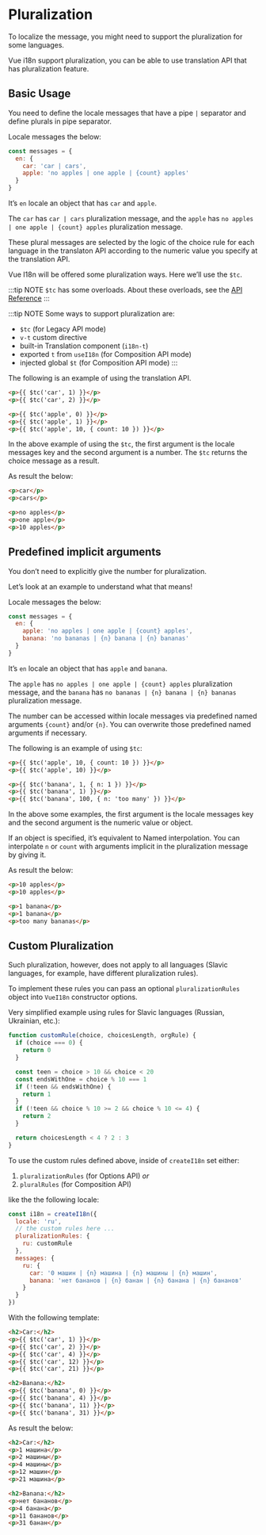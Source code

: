# Pluralization

To localize the message, you might need to support the pluralization for some languages.

Vue i18n support pluralization, you can be able to use translation API that has pluralization feature.

## Basic Usage

You need to define the locale messages that have a pipe `|` separator and define plurals in pipe separator.

Locale messages the below:

```js
const messages = {
  en: {
    car: 'car | cars',
    apple: 'no apples | one apple | {count} apples'
  }
}
```

It’s `en` locale an object that has `car` and `apple`.

The `car` has `car | cars` pluralization message, and the `apple` has `no apples | one apple | {count} apples` pluralization message.

These plural messages are selected by the logic of the choice rule for each language in the translaton API according to the numeric value you specify at the translation API.

Vue I18n will be offered some pluralization ways. Here we’ll use the `$tc`.

:::tip NOTE
`$tc` has some overloads. About these overloads, see the [API Reference](../../api/injection#tc-key)
:::

:::tip NOTE
Some ways to support pluralization are:

- `$tc` (for Legacy API mode)
- `v-t` custom directive
- built-in Translation component (`i18n-t`)
- exported `t` from `useI18n` (for Composition API mode)
- injected global `$t` (for Composition API mode)
:::

The following is an example of using the translation API.

```html
<p>{{ $tc('car', 1) }}</p>
<p>{{ $tc('car', 2) }}</p>

<p>{{ $tc('apple', 0) }}</p>
<p>{{ $tc('apple', 1) }}</p>
<p>{{ $tc('apple', 10, { count: 10 }) }}</p>
```

In the above example of using the `$tc`, the first argument is the locale messages key and the second argument is a number. The `$tc` returns the choice message as a result.

As result the below:

```html
<p>car</p>
<p>cars</p>

<p>no apples</p>
<p>one apple</p>
<p>10 apples</p>
```

## Predefined implicit arguments

You don’t need to explicitly give the number for pluralization.

Let’s look at an example to understand what that means!

Locale messages the below:

```js
const messages = {
  en: {
    apple: 'no apples | one apple | {count} apples',
    banana: 'no bananas | {n} banana | {n} bananas'
  }
}
```

It’s `en` locale an object that has `apple` and `banana`.

The `apple` has `no apples | one apple | {count} apples` pluralization message, and the `banana` has `no bananas | {n} banana | {n} bananas` pluralization message.

The number can be accessed within locale messages via predefined named arguments `{count}` and/or `{n}`. You can overwrite those predefined named arguments if necessary.

The following is an example of using `$tc`:

```html
<p>{{ $tc('apple', 10, { count: 10 }) }}</p>
<p>{{ $tc('apple', 10) }}</p>

<p>{{ $tc('banana', 1, { n: 1 }) }}</p>
<p>{{ $tc('banana', 1) }}</p>
<p>{{ $tc('banana', 100, { n: 'too many' }) }}</p>
```

In the above some examples, the first argument is the locale messages key and the second argument is the numeric value or object.

If an object is specified, it’s equivalent to Named interpolation. You can interpolate `n` or `count` with arguments implicit in the pluralization message by giving it.

As result the below:

```html
<p>10 apples</p>
<p>10 apples</p>

<p>1 banana</p>
<p>1 banana</p>
<p>too many bananas</p>
```

## Custom Pluralization

Such pluralization, however, does not apply to all languages (Slavic languages, for example, have different pluralization rules).

To implement these rules you can pass an optional `pluralizationRules` object into `VueI18n` constructor options.

Very simplified example using rules for Slavic languages (Russian, Ukrainian, etc.):

```js
function customRule(choice, choicesLength, orgRule) {
  if (choice === 0) {
    return 0
  }

  const teen = choice > 10 && choice < 20
  const endsWithOne = choice % 10 === 1
  if (!teen && endsWithOne) {
    return 1
  }
  if (!teen && choice % 10 >= 2 && choice % 10 <= 4) {
    return 2
  }

  return choicesLength < 4 ? 2 : 3
}
```

To use the custom rules defined above, inside of `createI18n` set either:

1. `pluralizationRules` (for Options API)
*or*
2. `pluralRules` (for Composition API)

like the the following locale:

```js
const i18n = createI18n({
  locale: 'ru',
  // the custom rules here ...
  pluralizationRules: {
    ru: customRule
  },
  messages: {
    ru: {
      car: '0 машин | {n} машина | {n} машины | {n} машин',
      banana: 'нет бананов | {n} банан | {n} банана | {n} бананов'
    }
  }
})
```

With the following template:

```html
<h2>Car:</h2>
<p>{{ $tc('car', 1) }}</p>
<p>{{ $tc('car', 2) }}</p>
<p>{{ $tc('car', 4) }}</p>
<p>{{ $tc('car', 12) }}</p>
<p>{{ $tc('car', 21) }}</p>

<h2>Banana:</h2>
<p>{{ $tc('banana', 0) }}</p>
<p>{{ $tc('banana', 4) }}</p>
<p>{{ $tc('banana', 11) }}</p>
<p>{{ $tc('banana', 31) }}</p>
```

As result the below:

```html
<h2>Car:</h2>
<p>1 машина</p>
<p>2 машины</p>
<p>4 машины</p>
<p>12 машин</p>
<p>21 машина</p>

<h2>Banana:</h2>
<p>нет бананов</p>
<p>4 банана</p>
<p>11 бананов</p>
<p>31 банан</p>
```
